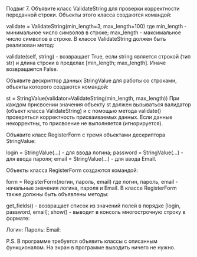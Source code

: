 Подвиг 7. Объявите класс ValidateString для проверки корректности переданной строки. Объекты этого класса создаются командой:

validate = ValidateString(min_length=3, max_length=100)
где min_length - минимальное число символов в строке; max_length - максимальное число символов в строке.
В классе ValidateString должен быть реализован метод:

validate(self, string) - возвращает True, если string является строкой (тип str) и длина строки в пределах [min_length; max_length]. Иначе возвращается False.

Объявите дескриптор данных StringValue для работы со строками, объекты которого создаются командой:

st = StringValue(validator=ValidateString(min_length, max_length))
При каждом присвоении значения объекту st должен вызываться валидатор (объект класса ValidateString) и с помощью метода validate() проверяться корректность присваиваемых данных. Если данные некорректны, то присвоение не выполняется (игнорируется).

Объявите класс RegisterForm с тремя объектами дескриптора StringValue:

login = StringValue(...) - для ввода логина;
password = StringValue(...)  - для ввода пароля;
email = StringValue(...)  - для ввода Email.

Объекты класса RegisterForm создаются командой:

form = RegisterForm(логин, пароль, email)
где логин, пароль, email - начальные значения логина, пароля и Email.
В классе RegisterForm также должны быть объявлены методы:

get_fields() - возвращает список из значений полей в порядке [login, password, email];
show() - выводит в консоль многострочную строку в формате:

<form>
Логин: <login>
Пароль: <password>
Email: <email>
</form>

P.S. В программе требуется объявить классы с описанным функционалом. На экран в программе выводить ничего не нужно.